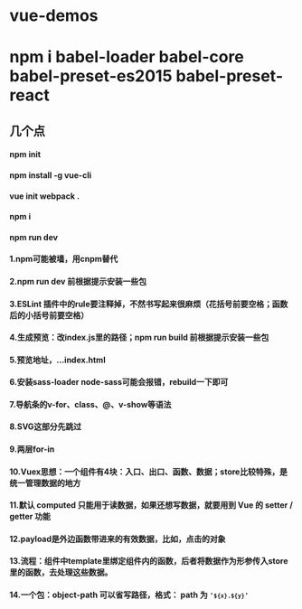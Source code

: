 # vue-demos
# npm i babel-loader babel-core babel-preset-es2015 babel-preset-react

## 几个点

#### npm init
#### npm install -g vue-cli
#### vue init webpack .
#### npm i
#### npm run dev

#### 1.npm可能被墙，用cnpm替代
#### 2.npm run dev 前根据提示安装一些包
#### 3.ESLint 插件中的rule要注释掉，不然书写起来很麻烦（花括号前要空格；函数后的小括号前要空格）
#### 4.生成预览：改index.js里的路径；npm run build 前根据提示安装一些包
#### 5.预览地址，...index.html
#### 6.安装sass-loader node-sass可能会报错，rebuild一下即可
#### 7.导航条的v-for、class、@、v-show等语法
#### 8.SVG这部分先跳过
#### 9.两层for-in
#### 10.Vuex思想：一个组件有4块：入口、出口、函数、数据；store比较特殊，是统一管理数据的地方
#### 11.默认 computed 只能用于读数据，如果还想写数据，就要用到 Vue 的 setter / getter 功能 
#### 12.payload是外边函数带进来的有效数据，比如，点击的对象
#### 13.流程：组件中template里绑定组件内的函数，后者将数据作为形参传入store里的函数，去处理这些数据。
#### 14.一个包：object-path 可以省写路径，格式： path 为 <code>'`${x}.${y}`'</code> 
